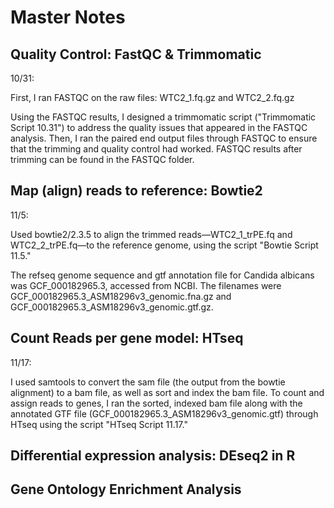 # Master Notes

## Quality Control: FastQC & Trimmomatic
10/31: 

First, I ran FASTQC on the raw files: WTC2_1.fq.gz and WTC2_2.fq.gz

Using the FASTQC results, I designed a trimmomatic script ("Trimmomatic Script 10.31") to address the quality issues that appeared in the FASTQC analysis. Then, I ran the paired end output files through FASTQC to ensure that the trimming and quality control had worked. FASTQC results after trimming can be found in the FASTQC folder. 

## Map (align) reads to reference: Bowtie2
11/5: 

Used bowtie2/2.3.5 to align the trimmed reads—WTC2_1_trPE.fq and WTC2_2_trPE.fq—to the reference genome, using the script "Bowtie Script 11.5."

The refseq genome sequence and gtf annotation file for Candida albicans was GCF_000182965.3, accessed from NCBI. The filenames were GCF_000182965.3_ASM18296v3_genomic.fna.gz and GCF_000182965.3_ASM18296v3_genomic.gtf.gz. 




## Count Reads per gene model: HTseq
11/17:

I used samtools to convert the sam file (the output from the bowtie alignment) to a bam file, as well as sort and index the bam file. To count and assign reads to genes, I ran the sorted, indexed bam file along with the annotated GTF file (GCF_000182965.3_ASM18296v3_genomic.gtf) through HTseq using the script "HTseq Script 11.17."

## Differential expression analysis: DEseq2 in R
## Gene Ontology Enrichment Analysis
